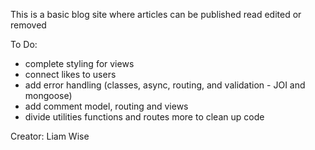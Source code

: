 This is a basic blog site where articles can be published read edited or removed

To Do:
- complete styling for views
- connect likes to users
- add error handling (classes, async, routing, and validation - JOI and mongoose)
- add comment model, routing and views
- divide utilities functions and routes more to clean up code

Creator: Liam Wise
